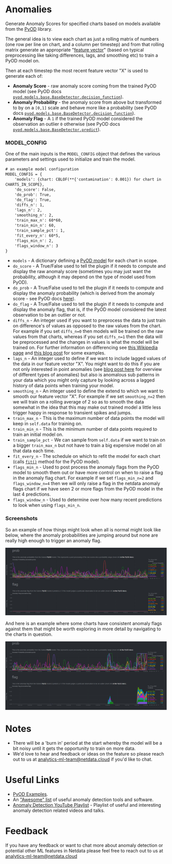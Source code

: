 <!--
---
title: "Anomalies"
custom_edit_url: https://github.com/andrewm4894/netdata/edit/master/collectors/python.d.plugin/anomalies/README.md
---
-->

# Anomalies

Generate Anomaly Scores for specified charts based on models available from the [PyOD](https://pyod.readthedocs.io/en/latest/index.html) library.

The general idea is to view each chart as just a rolling matrix of numbers (one row per line on chart, and a column per timestep) and from that rolling matrix generate an appropriate "[feature vector](https://brilliant.org/wiki/feature-vector/)" (based on typical preprocessing like taking differences, lags, and smoothing etc) to train a PyOD model on.

Then at each timestep the most recent feature vector "X" is used to generate each of:
- **Anomaly Score** - raw anomaly score coming from the trained PyOD model (see PyOD docs [`pyod.models.base.BaseDetector.decision_function`](https://pyod.readthedocs.io/en/latest/api_cc.html#pyod.models.base.BaseDetector.decision_function)).
- **Anomaly Probability** - the anomaly score from above but transformed to by on a `[0,1]` scale and behave more like a probability (see PyOD docs [`pyod.models.base.BaseDetector.decision_function`](https://pyod.readthedocs.io/en/latest/api_cc.html#pyod.models.base.BaseDetector.predict_proba)).
- **Anomaly Flag** - A `1` if the trained PyOD model considered the observation an outlier `0` otherwise (see PyOD docs [`pyod.models.base.BaseDetector.predict`](https://pyod.readthedocs.io/en/latest/api_cc.html#pyod.models.base.BaseDetector.predict)).   

### MODEL_CONFIG

One of the main inputs is the `MODEL_CONFIG` object that defines the various parameters and settings used to initialize and train the model.

```
# an example model configuration
MODEL_CONFIG = {
    'models': {chart: CBLOF(**{'contamination': 0.001}) for chart in CHARTS_IN_SCOPE},
    'do_score': False,
    'do_prob': True,
    'do_flag': True,
    'diffs_n': 1,
    'lags_n': 2,
    'smoothing_n': 2,
    'train_max_n': 60*60,
    'train_min_n': 60,
    'train_sample_pct': 1,
    'fit_every_n': 60*5,
    'flags_min_n': 2,
    'flags_window_n': 3
}
```

- `models` - A dictionary defining a [PyOD model](https://pyod.readthedocs.io/en/latest/pyod.html) for each chart in scope.
- `do_score` - A True/False used to tell the plugin if it needs to compute and display the raw anomaly score (sometimes you may just want the probability, although it may depend on the type of model used from PyOD). 
- `do_prob` - A True/False used to tell the plugin if it needs to compute and display the anomaly probability (which is derived from the anomaly score - see PyOD docs [here](https://pyod.readthedocs.io/en/latest/api_cc.html#pyod.models.base.BaseDetector.predict_proba)).
- `do_flag` - A True/False used to tell the plugin if it needs to compute and display the anomaly flag, that is, if the PyOD model considered the latest observation to be an outlier or not. 
- `diffs_n` - An integer used if you want to preprocess the data to just train on difference's of values as opposed to the raw values from the chart. For example if you set `diffs_n=0` then models will be trained on the raw values from that charts, whereas if you set `diffs_n=1` then the data will be preprocessed and the changes in values is what the model will be trained on. For further information on differencing see [this Wikipedia page](https://en.wikipedia.org/wiki/Autoregressive_integrated_moving_average#Differencing) and [this blog post](https://machinelearningmastery.com/remove-trends-seasonality-difference-transform-python/) for some examples.  
- `lags_n` - An integer used to define if we want to include lagged values of the data in our feature vector "X". You might want to do this if you are not only interested in point anomalies (see [blog post here](https://www.anodot.com/blog/quick-guide-different-types-outliers/) for overview of different types of anomalies) but also is anomalous sub patterns in your data which you might only capture by looking across a lagged history of data points when training your model.
- `smoothing_n` - An integer used to define the extend to which we want to smooth our feature vector "X". For example if we set `smoothing_n=2` then we will train on a rolling average of 2 so as to smooth the data somewhat in the idea that this may make out trained model a little less trigger happy in response to transient spikes and jumps. 
- `train_max_n` - This is the maximum number of data points the model will keep in `self.data` for training on.
- `train_min_n` - This is the minimum number of data points required to train an initial model on.
- `train_sample_pct` - We can sample from `self.data` if we want to train on a bigger `train_max_n` but not have to train a big expensive model on all that data each time.
- `fit_every_n` - The schedule on which to refit the model for each chart (calls [`fit()`](https://pyod.readthedocs.io/en/latest/api_cc.html#pyod.models.base.BaseDetector.fit) method for the PyOD model).
- `flags_min_n` - Used to post process the anomaly flags from the PyOD model to smooth them out or have more control on when to raise a flag in the anomaly flag chart. For example if we set `flags_min_n=2` and `flags_window_n=4` then we will only raise a flag in the netdata anomaly flags chart if we have seen 2 or more flags from the PyOD model in the last 4 predictions. 
- `flags_window_n` - Used to determine over how many recent predictions to look when using `flags_min_n`. 

### Screenshots

So an example of how things might look when all is normal might look like below, where the anomaly probabilities are jumping around but none are really high enough to trigger an anomaly flag. 

![](images/anomalies_normal.jpg)

And here is an example where some charts have consistent anomaly flags against them that might be worth exploring in more detail by navigating to the charts in question.

![](images/anomalies_abnormal.jpg)

# Notes
- There will be a 'burn in' period at the start whereby the model will be a bit noisy until it gets the opportunity to train on more data.
- We'd love to hear and feedback or ideas on the feature so please reach out to us at [analytics-ml-team@netdata.cloud](mailto:analytics-ml-team@netdata.cloud) if you'd like to chat. 

# Useful Links
- [PyOD Examples](https://pyod.readthedocs.io/en/latest/example.html).
- An ["Awesome" list](https://github.com/rob-med/awesome-TS-anomaly-detection) of useful anomaly detection tools and software.
- [Anomaly Detection YouTube Playlist](https://www.youtube.com/playlist?list=PL6Zhl9mK2r0KxA6rB87oi4kWzoqGd5vp0) - Playlist of useful and interesting anomaly detection related videos and talks.

# Feedback

If you have any feedback or want to chat more about anomaly detection or potential other ML features in Netdata please feel free to reach out to us at [analytics-ml-team@netdata.cloud](mailto:analytics-ml-team@netdata.cloud) 
